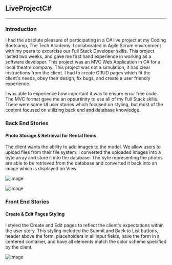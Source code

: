 <h2>LiveProjectC#</h2>
<hr>
<h3>Introduction</h3>

<p>
  I had the absolute pleasure of participating in a C# live project at my Coding Bootcamp, The Tech Academy. I collaborated in Agile Scrum environment with
  my peers to excercise our Full Stack Developer skills. This project lasted two weeks, and gave me first hand experience in working as a software developer. 
  This project was an MVC Web Application in C# for a local theatre company. This project was not a simulation, it had clear instructions from the client. 
  I had to create CRUD pages which fit the client's needs, obey their design, fix bugs, and create a user friendly experience. 
  
  I was able to experience how important it was to ensure error free code. The MVC format gave me an oppurtinity to use all of my Full Stack skills. There were some UI user stories which focused on styling, but most of the content focused on utilizing back end and database knowledge.
</p>

<h3>Back End Stories</h3>

<h4>Photo Storage & Retrieval for Rental Items</h4>
<p>
The client wants the ability to add images to the model. We allow users to upload files from their file system. I converted the uploaded images into a byte array and store it into the database. The byte representing the photos are able to be retrieved from the database and converted it back into an image which is displayed on View.
</p> 

![image](https://user-images.githubusercontent.com/81657792/175749938-9e066571-98e2-448a-9c3a-d423980eb8e3.png)

![image](https://user-images.githubusercontent.com/81657792/175750035-5c96689c-2dc7-4acc-b449-401854a23cb7.png)


<h3>Front End Stories</h3>

<h4>Create & Edit Pages Styling</h4>
<p>
  I styled the Create and Edit pages to reflect the client's expectations within the user story. This styling included the Submit and Back to List buttons, header above the form, placeholders in all input fields, have the form in a centered container, and have all elements match the color scheme specified by the client.
</p>

![image](https://user-images.githubusercontent.com/81657792/175748803-4ce14631-15a2-41d3-ba15-41eb5442084a.png)

